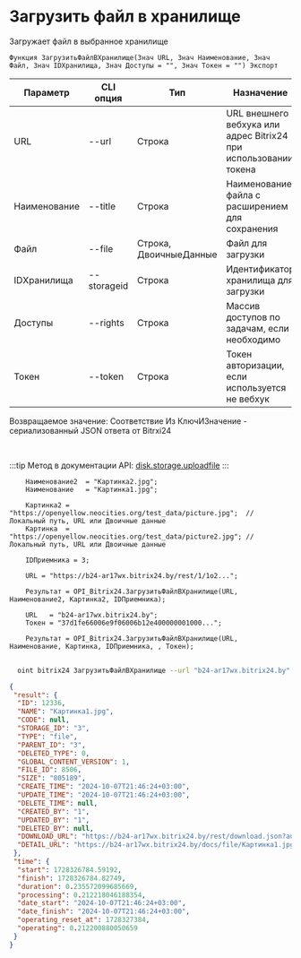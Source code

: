 ﻿---
sidebar_position: 1
---

# Загрузить файл в хранилище
 Загружает файл в выбранное хранилище



`Функция ЗагрузитьФайлВХранилище(Знач URL, Знач Наименование, Знач Файл, Знач IDХранилища, Знач Доступы = "", Знач Токен = "") Экспорт`

  | Параметр | CLI опция | Тип | Назначение |
  |-|-|-|-|
  | URL | --url | Строка | URL внешнего вебхука или адрес Bitrix24 при использовании токена |
  | Наименование | --title | Строка | Наименование файла с расширением для сохранения |
  | Файл | --file | Строка, ДвоичныеДанные | Файл для загрузки |
  | IDХранилища | --storageid | Строка | Идентификатор хранилища для загрузки |
  | Доступы | --rights | Строка | Массив доступов по задачам, если необходимо |
  | Токен | --token | Строка | Токен авторизации, если используется не вебхук |

  
  Возвращаемое значение:   Соответствие Из КлючИЗначение - сериализованный JSON ответа от Bitrxi24

<br/>

:::tip
Метод в документации API: [disk.storage.uploadfile](https://dev.1c-bitrix.ru/rest_help/disk/storage/disk_storage_uploadfile.php)
:::
<br/>


```bsl title="Пример кода"
    Наименование2  = "Картинка2.jpg";
    Наименование   = "Картинка1.jpg";

    Картинка2 = "https://openyellow.neocities.org/test_data/picture.jpg";  // Локальный путь, URL или Двоичные данные
    Картинка  = "https://openyellow.neocities.org/test_data/picture2.jpg"; // Локальный путь, URL или Двоичные данные

    IDПриемника = 3;

    URL = "https://b24-ar17wx.bitrix24.by/rest/1/1o2...";

    Результат = OPI_Bitrix24.ЗагрузитьФайлВХранилище(URL, Наименование2, Картинка2, IDПриемника);

    URL   = "b24-ar17wx.bitrix24.by";
    Токен = "37d1fe66006e9f06006b12e400000001000...";

    Результат = OPI_Bitrix24.ЗагрузитьФайлВХранилище(URL, Наименование, Картинка, IDПриемника, , Токен);
```



```sh title="Пример команды CLI"
    
  oint bitrix24 ЗагрузитьФайлВХранилище --url "b24-ar17wx.bitrix24.by" --title %title% --file %file% --storageid %storageid% --rights %rights% --token "b9df7366006e9f06006b12e400000001000..."

```

```json title="Результат"
{
 "result": {
  "ID": 12336,
  "NAME": "Картинка1.jpg",
  "CODE": null,
  "STORAGE_ID": "3",
  "TYPE": "file",
  "PARENT_ID": "3",
  "DELETED_TYPE": 0,
  "GLOBAL_CONTENT_VERSION": 1,
  "FILE_ID": 8506,
  "SIZE": "805189",
  "CREATE_TIME": "2024-10-07T21:46:24+03:00",
  "UPDATE_TIME": "2024-10-07T21:46:24+03:00",
  "DELETE_TIME": null,
  "CREATED_BY": "1",
  "UPDATED_BY": "1",
  "DELETED_BY": null,
  "DOWNLOAD_URL": "https://b24-ar17wx.bitrix24.by/rest/download.json?auth=623a0467006e9f06006b12e400000001000007bd6d86696f59ebb8fa58416ef6f1859c&token=disk%7CaWQ9MTIzMzYmXz1ZRHZvNFJtUjJhQ2NISzFIM3V0SWhnaWQzdUdYMVhhNA%3D%3D%7CImRvd25sb2FkfGRpc2t8YVdROU1USXpNelltWHoxWlJIWnZORkp0VWpKaFEyTklTekZJTTNWMFNXaG5hV1F6ZFVkWU1WaGhOQT09fDYyM2EwNDY3MDA2ZTlmMDYwMDZiMTJlNDAwMDAwMDAxMDAwMDA3YmQ2ZDg2Njk2ZjU5ZWJiOGZhNTg0MTZlZjZmMTg1OWMi.SKb9SNC1zd5%2F%2FsAz0umEjWusCNG8tGoJHeJFGnIS8VI%3D",
  "DETAIL_URL": "https://b24-ar17wx.bitrix24.by/docs/file/Картинка1.jpg"
 },
 "time": {
  "start": 1728326784.59192,
  "finish": 1728326784.82749,
  "duration": 0.235572099685669,
  "processing": 0.212218046188354,
  "date_start": "2024-10-07T21:46:24+03:00",
  "date_finish": "2024-10-07T21:46:24+03:00",
  "operating_reset_at": 1728327384,
  "operating": 0.212200880050659
 }
}
```
